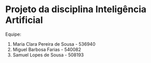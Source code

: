 # Projeto da disciplina Inteligência Artificial

Equipe: 
1. Maria Clara Pereira de Sousa - 536940
2. Miguel Barbosa Farias - 540082
3. Samuel Lopes de Sousa - 508193
